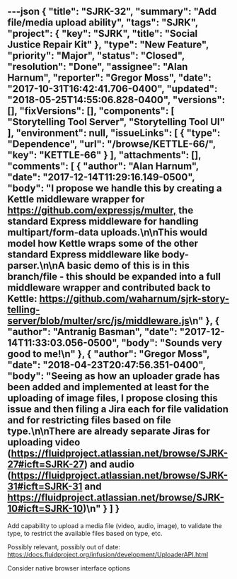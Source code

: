 ---json
{
  "title": "SJRK-32",
  "summary": "Add file/media upload ability",
  "tags": "SJRK",
  "project": {
    "key": "SJRK",
    "title": "Social Justice Repair Kit"
  },
  "type": "New Feature",
  "priority": "Major",
  "status": "Closed",
  "resolution": "Done",
  "assignee": "Alan Harnum",
  "reporter": "Gregor Moss",
  "date": "2017-10-31T16:42:41.706-0400",
  "updated": "2018-05-25T14:55:06.828-0400",
  "versions": [],
  "fixVersions": [],
  "components": [
    "Storytelling Tool Server",
    "Storytelling Tool UI"
  ],
  "environment": null,
  "issueLinks": [
    {
      "type": "Dependence",
      "url": "/browse/KETTLE-66/",
      "key": "KETTLE-66"
    }
  ],
  "attachments": [],
  "comments": [
    {
      "author": "Alan Harnum",
      "date": "2017-12-14T11:29:16.149-0500",
      "body": "I propose we handle this by creating a Kettle middleware wrapper for <https://github.com/expressjs/multer,> the standard Express middleware for handling multipart/form-data uploads.\n\nThis would model how Kettle wraps some of the other standard Express middleware like body-parser.\n\nA basic demo of this is in this branch/file - this should be expanded into a full middleware wrapper and contributed back to Kettle: <https://github.com/waharnum/sjrk-story-telling-server/blob/multer/src/js/middleware.js>\n"
    },
    {
      "author": "Antranig Basman",
      "date": "2017-12-14T11:33:03.056-0500",
      "body": "Sounds very good to me!\n"
    },
    {
      "author": "Gregor Moss",
      "date": "2018-04-23T20:47:56.351-0400",
      "body": "Seeing as how an uploader grade has been added and implemented at least for the uploading of image files, I propose closing this issue and then filing a Jira each for file validation and for restricting files based on file type.\n\nThere are already separate Jiras for uploading video (<https://fluidproject.atlassian.net/browse/SJRK-27#icft=SJRK-27>) and audio (<https://fluidproject.atlassian.net/browse/SJRK-31#icft=SJRK-31> and <https://fluidproject.atlassian.net/browse/SJRK-10#icft=SJRK-10>)\n"
    }
  ]
}
---
Add capability to upload a media file (video, audio, image), to validate the type, to restrict the available files based on type, etc.

Possibly relevant, possibly out of date: <https://docs.fluidproject.org/infusion/development/UploaderAPI.html>

Consider native browser interface options

        